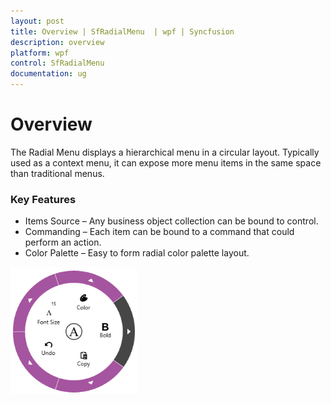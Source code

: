 ```yaml
---
layout: post
title: Overview | SfRadialMenu  | wpf | Syncfusion
description: overview  
platform: wpf
control: SfRadialMenu 
documentation: ug
---
```


# Overview  

The Radial Menu displays a hierarchical menu in a circular layout. Typically used as a context menu, it can expose more menu items in the same space than traditional menus.

### Key Features

* Items Source – Any business object collection can be bound to control. 
* Commanding – Each item can be bound to a command that could perform an action. 
* Color Palette – Easy to form radial color palette layout. 





![](Overview_images/Overview_img1.png)



